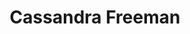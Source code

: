 ---
title: Cassandra Freeman
aliases:  
  - /people/cassie-freeman
other_names: 
  - Cassie Freeman
layout: people
featured_image: 
featured_image_attr: 
featured_image_alt: 
featured_image_caption: 
details:
  Website: https://linktr.ee/cassandra.freeman6
  Facebook:
  Twitter: 
  Instagram: cassiedamsel
  LinkedIn: 
  IBDB: 
  IMDb: Cassandra Freeman | nm1904386
---